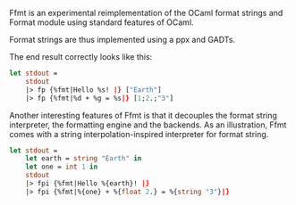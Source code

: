 Ffmt is an experimental reimplementation of the OCaml format strings and Format module using standard features of
OCaml.

Format strings are thus implemented using a ppx and GADTs.

The end result correctly looks like this:
```ocaml
let stdout =
    stdout
    |> fp {%fmt|Hello %s! |} ["Earth"]
    |> fp {%fmt|%d + %g = %s|} [1;2.;"3"]
```


Another interesting features of Ffmt is that it decouples the format string interpreter, the formatting engine and
the backends. As an illustration, Ffmt comes with a string interpolation-inspired interpreter for format string.

```ocaml
let stdout =
    let earth = string "Earth" in
    let one = int 1 in
    stdout
    |> fpi {%fmt|Hello %{earth}! |}
    |> fpi {%fmt|%{one} + %{float 2.} = %{string "3"}|}
```
